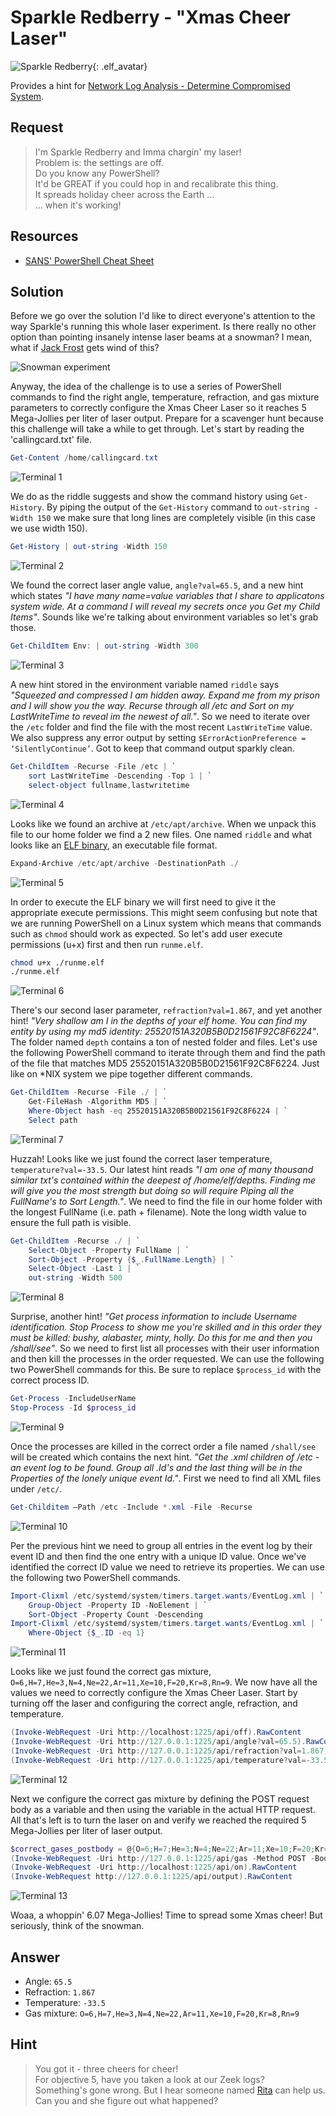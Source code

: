 # Sparkle Redberry - "Xmas Cheer Laser"
![Sparkle Redberry](../img/hints/h5/sparkle_redberry.png){: .elf_avatar}

Provides a hint for [Network Log Analysis - Determine Compromised System](../../challenges/c5/).

## Request
> I'm Sparkle Redberry and Imma chargin' my laser!  
> Problem is: the settings are off.  
> Do you know any PowerShell?  
> It'd be GREAT if you could hop in and recalibrate this thing.  
> It spreads holiday cheer across the Earth ...  
> ... when it's working!  

## Resources
- [SANS' PowerShell Cheat Sheet](https://blogs.sans.org/pen-testing/files/2016/05/PowerShellCheatSheet_v41.pdf) 

## Solution

Before we go over the solution I'd like to direct everyone's attention to the way Sparkle's running this whole laser experiment. Is there really no other option than pointing insanely intense laser beams at a snowman? I mean, what if [Jack Frost](../../#kringlecon-3-jack-frost) gets wind of this?

![Snowman experiment](../img/hints/h5/snowman_experiment_no.png)

Anyway, the idea of the challenge is to use a series of PowerShell commands to find the right angle, temperature, refraction, and gas mixture parameters to correctly configure the Xmas Cheer Laser so it reaches 5 Mega-Jollies per liter of laser output. Prepare for a scavenger hunt because this challenge will take a while to get through. Let's start by reading the 'callingcard.txt' file.

```powershell
Get-Content /home/callingcard.txt
```

![Terminal 1](../img/hints/h5/h5_terminal1_lasers.png)

We do as the riddle suggests and show the command history using `Get-History`. By piping the output of the `Get-History` command to `out-string -Width 150` we make sure that long lines are completely visible (in this case we use width 150).

```powershell
Get-History | out-string -Width 150
```

![Terminal 2](../img/hints/h5/h5_terminal2.png)

We found the correct laser angle value, `angle?val=65.5`, and a new hint which states *"I have many name=value variables that I share to applicatons system wide. At a command I will reveal my secrets once you Get my Child Items"*. Sounds like we're talking about environment variables so let's grab those.

```powershell
Get-ChildItem Env: | out-string -Width 300
```

![Terminal 3](../img/hints/h5/h5_terminal3.png)

A new hint stored in the environment variable named `riddle` says *"Squeezed and compressed I am hidden away. Expand me from my prison and I will show you the way. Recurse through all /etc and Sort on my LastWriteTime to reveal im the newest of all."*. So we need to iterate over the `/etc` folder and find the file with the most recent `LastWriteTime` value. We also suppress any error output by setting `$ErrorActionPreference = ‘SilentlyContinue’`. Got to keep that command output sparkly clean.

```powershell
Get-ChildItem -Recurse -File /etc | `
    sort LastWriteTime -Descending -Top 1 | `
    select-object fullname,lastwritetime
```

![Terminal 4](../img/hints/h5/h5_terminal4.png)

Looks like we found an archive at `/etc/apt/archive`. When we unpack this file to our home folder we find a 2 new files. One named `riddle` and what looks like an [ELF binary](https://en.wikipedia.org/wiki/Executable_and_Linkable_Format), an executable file format.

```powershell
Expand-Archive /etc/apt/archive -DestinationPath ./
```

![Terminal 5](../img/hints/h5/h5_terminal5.png)

In order to execute the ELF binary we will first need to give it the appropriate execute permissions. This might seem confusing but note that we are running PowerShell on a Linux system which means that commands such as `chmod` should work as expected. So let's add user execute permissions (u+x) first and then run `runme.elf`.

```bash
chmod u+x ./runme.elf
./runme.elf
```

![Terminal 6](../img/hints/h5/h5_terminal6.png)

There's our second laser parameter, `refraction?val=1.867`, and yet another hint! *"Very shallow am I in the depths of your elf home. You can find my entity by using my md5 identity: 25520151A320B5B0D21561F92C8F6224"*. The folder named `depth` contains a ton of nested folder and files. Let's use the following PowerShell command to iterate through them and find the path of the file that matches MD5 25520151A320B5B0D21561F92C8F6224. Just like on *NIX system we pipe together different commands.

```powershell
Get-ChildItem -Recurse -File ./ | `
    Get-FileHash -Algorithm MD5 | `
    Where-Object hash -eq 25520151A320B5B0D21561F92C8F6224 | `
    Select path
```

![Terminal 7](../img/hints/h5/h5_terminal7.png)

Huzzah! Looks like we just found the correct laser temperature, `temperature?val=-33.5`. Our latest hint reads *"I am one of many thousand similar txt's contained within the deepest of /home/elf/depths. Finding me will give you the most strength but doing so will require Piping all the FullName's to Sort Length."*. We need to find the file in our home folder with the longest FullName (i.e. path + filename). Note the long width value to ensure the full path is visible.

```powershell
Get-ChildItem -Recurse ./ | `
    Select-Object -Property FullName | `
    Sort-Object -Property {$_.FullName.Length} | `
    Select-Object -Last 1 | `
    out-string -Width 500
```

![Terminal 8](../img/hints/h5/h5_terminal8.png)

Surprise, another hint! *"Get process information to include Username identification. Stop Process to show me you're skilled and in this order they must be killed: bushy, alabaster, minty, holly. Do this for me and then you /shall/see"*. So we need to first list all processes with their user information and then kill the processes in the order requested. We can use the following two PowerShell commands for this. Be sure to replace `$process_id` with the correct process ID.

```powershell
Get-Process -IncludeUserName
Stop-Process -Id $process_id
```

![Terminal 9](../img/hints/h5/h5_terminal9.png)

Once the processes are killed in the correct order a file named `/shall/see` will be created which contains the next hint. *"Get the .xml children of /etc - an event log to be found. Group all .Id's and the last thing will be in the Properties of the lonely unique event Id."*. First we need to find all XML files under `/etc/`. 

```powershell
Get-Childitem –Path /etc -Include *.xml -File -Recurse
```

![Terminal 10](../img/hints/h5/h5_terminal10.png)

Per the previous hint we need to group all entries in the event log by their event ID and then find the one entry with a unique ID value. Once we've identified the correct ID value we need to retrieve its properties. We can use the following two PowerShell commands.

```powershell
Import-Clixml /etc/systemd/system/timers.target.wants/EventLog.xml | `
    Group-Object -Property ID -NoElement | `
    Sort-Object -Property Count -Descending
Import-Clixml /etc/systemd/system/timers.target.wants/EventLog.xml | `
    Where-Object {$_.ID -eq 1}
```

![Terminal 11](../img/hints/h5/h5_terminal11.png)

Looks like we just found the correct gas mixture, `O=6,H=7,He=3,N=4,Ne=22,Ar=11,Xe=10,F=20,Kr=8,Rn=9`. We now have all the values we need to correctly configure the Xmas Cheer Laser. Start by turning off the laser and configuring the correct angle, refraction, and temperature.

```powershell
(Invoke-WebRequest -Uri http://localhost:1225/api/off).RawContent
(Invoke-WebRequest -Uri http://127.0.0.1:1225/api/angle?val=65.5).RawContent
(Invoke-WebRequest -Uri http://127.0.0.1:1225/api/refraction?val=1.867).RawContent
(Invoke-WebRequest -Uri http://127.0.0.1:1225/api/temperature?val=-33.5).RawContent
```

![Terminal 12](../img/hints/h5/h5_terminal12.png)

Next we configure the correct gas mixture by defining the POST request body as a variable and then using the variable in the actual HTTP request. All that's left is to turn the laser on and verify we reached the required 5 Mega-Jollies per liter of laser output.

```powershell
$correct_gases_postbody = @{O=6;H=7;He=3;N=4;Ne=22;Ar=11;Xe=10;F=20;Kr=8;Rn=9}
(Invoke-WebRequest -Uri http://127.0.0.1:1225/api/gas -Method POST -Body $correct_gases_postbody).RawContent
(Invoke-WebRequest -Uri http://localhost:1225/api/on).RawContent
(Invoke-WebRequest http://127.0.0.1:1225/api/output).RawContent
```

![Terminal 13](../img/hints/h5/h5_terminal13.png)

Woaa, a whoppin' 6.07 Mega-Jollies! Time to spread some Xmas cheer! But seriously, think of the snowman.


## Answer
- Angle: `65.5`
- Refraction: `1.867`
- Temperature: `-33.5`
- Gas mixture: `O=6,H=7,He=3,N=4,Ne=22,Ar=11,Xe=10,F=20,Kr=8,Rn=9`

## Hint
> You got it - three cheers for cheer!  
> For objective 5, have you taken a look at our Zeek logs?  
> Something's gone wrong. But I hear someone named [Rita](https://www.activecountermeasures.com/free-tools/rita/) can help us.  
> Can you and she figure out what happened?  
